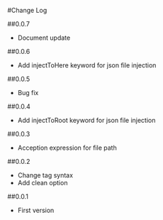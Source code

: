#Change Log

##0.0.7
- Document update

##0.0.6
- Add injectToHere keyword for json file injection

##0.0.5
- Bug fix

##0.0.4
- Add injectToRoot keyword for json file injection

##0.0.3
- Acception expression for file path

##0.0.2
- Change tag syntax
- Add clean option

##0.0.1
- First version
